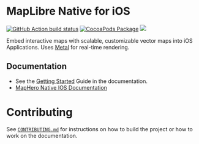 # MapLibre Native for iOS

[![GitHub Action build status](https://github.com/maplibre/maplibre-native/actions/workflows/ios-ci.yml/badge.svg)](https://github.com/maplibre/maplibre-native/actions/workflows/ios-ci.yml) [![CocoaPods Package](https://img.shields.io/cocoapods/v/MapLibre.svg)](https://github.com/CocoaPods/Specs/tree/master/Specs/b/0/0/MapLibre) [![](https://img.shields.io/endpoint?url=https%3A%2F%2Fswiftpackageindex.com%2Fapi%2Fpackages%2Fmaplibre%2Fmaplibre-gl-native-distribution%2Fbadge%3Ftype%3Dplatforms)](https://swiftpackageindex.com/maplibre/maplibre-gl-native-distribution)

Embed interactive maps with scalable, customizable vector maps into iOS Applications. Uses [Metal](https://developer.apple.com/metal/) for real-time rendering.

## Documentation

- See the [Getting Started](https://maplibre.org/maplibre-native/ios/latest/documentation/maplibre-native-for-ios/gettingstarted) Guide in the documentation.
- [MapHero Native IOS Documentation](https://maplibre.org/maplibre-native/ios/latest/documentation/maplibre/)

# Contributing

See [`CONTRIBUTING.md`](./CONTRIBUTING.md) for instructions on how to build the project or how to work on the documentation.
